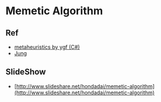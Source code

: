 Memetic Algorithm
================

## Ref
* [metaheuristics by ygf (C#)](https://github.com/ygf/metaheuristics)
* [Jung](http://jung.sourceforge.net/)

## SlideShow
* [http://www.slideshare.net/hondadai/memetic-algorithm](http://www.slideshare.net/hondadai/memetic-algorithm)